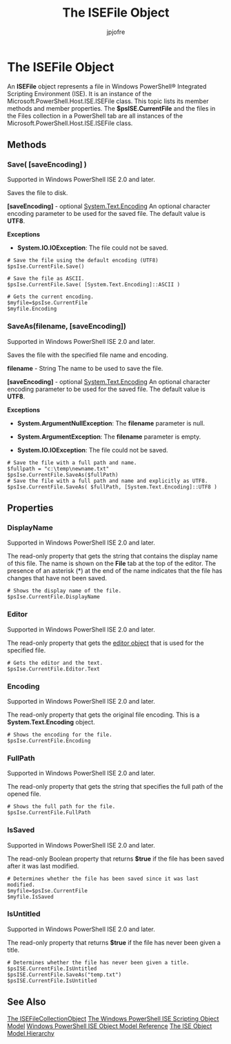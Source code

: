 ﻿---
title:  The ISEFile Object
ms.date:  2016-05-11
keywords:  powershell,cmdlet
description:  
ms.topic:  article
author:  jpjofre
manager:  dongill
ms.prod:  powershell
ms.assetid:  1c6d91f3-c556-42a2-a017-79b6b7b4b7db
---

# The ISEFile Object
  An **ISEFile** object represents a file in Windows PowerShell® Integrated Scripting Environment (ISE). It is an instance of the Microsoft.PowerShell.Host.ISE.ISEFile class. This topic lists its member methods and member properties. The **$psISE.CurrentFile** and the files in the Files collection in a PowerShell tab are all instances of the Microsoft.PowerShell.Host.ISE.ISEFile class.

## Methods

###  <a name="save-override"></a> Save\( \[saveEncoding\] \)
  Supported in Windows PowerShell ISE 2.0 and later. 

 Saves the file to disk.

 **\[saveEncoding\]** - optional [System.Text.Encoding](http://msdn.microsoft.com/library/system.text.encoding.aspx)
 An optional character encoding parameter to be used for the saved file. The default value is **UTF8**.

 **Exceptions**
 -   **System.IO.IOException**: The file could not be saved.

```
# Save the file using the default encoding (UTF8)
$psIse.CurrentFile.Save()

# Save the file as ASCII.
$psIse.CurrentFile.Save( [System.Text.Encoding]::ASCII )

# Gets the current encoding.
$myfile=$psIse.CurrentFile
$myfile.Encoding

```

###  <a name="saveas"></a> SaveAs\(filename, \[saveEncoding\]\)
  Supported in Windows PowerShell ISE 2.0 and later. 

 Saves the file with the specified file name and encoding.

 **filename** - String
 The name to be used to save the file.

 **\[saveEncoding\]** - optional [System.Text.Encoding](http://msdn.microsoft.com/library/system.text.encoding.aspx)
 An optional character encoding parameter to be used for the saved file. The default value is **UTF8**.

 **Exceptions**
 -   **System.ArgumentNullException**: The **filename** parameter is null.

-   **System.ArgumentException**: The **filename** parameter is empty.

-   **System.IO.IOException**: The file could not be saved.

```
# Save the file with a full path and name. 
$fullpath = "c:\temp\newname.txt"
$psIse.CurrentFile.SaveAs($fullPath) 
# Save the file with a full path and name and explicitly as UTF8. 
$psIse.CurrentFile.SaveAs( $fullPath, [System.Text.Encoding]::UTF8 )

```

## Properties

###  <a name="Displayname"></a> DisplayName
  Supported in Windows PowerShell ISE 2.0 and later. 

 The read-only property that gets the string that contains the display name of this file. The name is shown on the **File** tab at the top of the editor. The presence of an asterisk \(\*\) at the end of the name indicates that the file has changes that have not been saved.

```
# Shows the display name of the file.
$psIse.CurrentFile.DisplayName

```

###  <a name="Editor"></a> Editor
  Supported in Windows PowerShell ISE 2.0 and later. 

 The read-only property that gets the [editor object](The-ISEEditor-Object.md) that is used for the specified file.

```
# Gets the editor and the text.
$psIse.CurrentFile.Editor.Text

```

###  <a name="Encoding"></a> Encoding
  Supported in Windows PowerShell ISE 2.0 and later. 

 The read-only property that gets the original file encoding. This is a **System.Text.Encoding** object.

```
# Shows the encoding for the file. 
$psIse.CurrentFile.Encoding

```

###  <a name="FullPath"></a> FullPath
  Supported in Windows PowerShell ISE 2.0 and later. 

 The read-only property that gets the string that specifies the full path of the opened file.

```
# Shows the full path for the file. 
$psIse.CurrentFile.FullPath

```

###  <a name="IsSaved"></a> IsSaved
  Supported in Windows PowerShell ISE 2.0 and later. 

 The read-only Boolean property that returns **$true** if the file has been saved after it was last modified.

```
# Determines whether the file has been saved since it was last modified.
$myfile=$psIse.CurrentFile
$myfile.IsSaved

```

###  <a name="IsUntitled"></a> IsUntitled
  Supported in Windows PowerShell ISE 2.0 and later. 

 The read-only property that returns **$true** if the file has never been given a title.

```
# Determines whether the file has never been given a title.
$psISE.CurrentFile.IsUntitled
$psISE.CurrentFile.SaveAs("temp.txt")
$psISE.CurrentFile.IsUntitled

```

## See Also
 [The ISEFileCollectionObject](The-ISEFileCollection-Object.md) 
 [The Windows PowerShell ISE Scripting Object Model](The-Windows-PowerShell-ISE-Scripting-Object-Model.md) 
 [Windows PowerShell ISE Object Model Reference](Windows-PowerShell-ISE-Object-Model-Reference.md) 
 [The ISE Object Model Hierarchy](The-ISE-Object-Model-Hierarchy.md)

  

